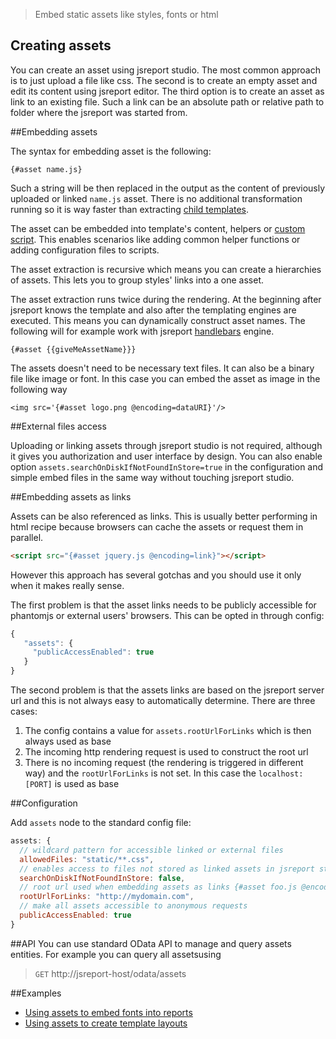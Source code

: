 > Embed static assets like styles, fonts or html

## Creating assets

You can create an asset using jsreport studio. The most common approach is to just upload a file like css. The second is to create an empty asset and edit its content using jsreport editor. The third option is to create an asset as link to an existing file. Such a link can be an absolute path or relative path to folder where the jsreport was started from.

##Embedding assets

The syntax for embedding asset is the following:
```
{#asset name.js}
```

Such a string will be then replaced in the output as the content of previously uploaded or linked `name.js` asset. There is no additional transformation running so it is way faster than extracting [child templates](http://jsreport.net/learn/child-templates).

The asset can be embedded into template's content, helpers or [custom script](http://jsreport.net/learn/scripts). This enables scenarios like adding common helper functions or adding configuration files to scripts.

The asset extraction is recursive which means you can create a hierarchies of assets. This lets you to group styles' links into a one asset.

The asset extraction runs twice during the rendering. At the beginning after jsreport knows the template and also after the templating engines are executed. This means you can dynamically construct asset names. The following will for example work with jsreport [handlebars](http://jsreport.net/learn/handlebars) engine.
```
{#asset {{giveMeAssetName}}}
```

The assets doesn't need to be necessary text files. It can also be a binary file like image or font. In this case you can embed the asset as image in the following way

```
<img src='{#asset logo.png @encoding=dataURI}'/>
```

##External files access

Uploading or linking assets through jsreport studio is not required, although it gives you authorization and user interface by design. You can also enable option `assets.searchOnDiskIfNotFoundInStore=true` in the configuration and simple embed files in the same way without touching jsreport studio.

##Embedding assets as links

Assets can be also referenced as links. This is usually better performing in html recipe because browsers can cache the assets or request them in parallel.

```html
<script src="{#asset jquery.js @encoding=link}"></script>
```

However this approach has several gotchas and you should use it only when it makes really sense.

The first problem is that the asset links needs to be publicly accessible for phantomjs or external users' browsers. This can be opted in through config:

```js
{
   "assets": { 
     "publicAccessEnabled": true
   }
}
```

The second problem is that the assets links are based on the jsreport server url and this is not always easy to automatically determine. There are three cases:

1. The config contains a value for `assets.rootUrlForLinks` which is then always used as base
2. The incoming http rendering request is used to construct the root url
3. There is no incoming request (the rendering is triggered in different way) and the `rootUrlForLinks` is not set. In this case the `localhost:[PORT]` is used as base



##Configuration

Add `assets` node to the standard config file:

```js
assets: {
  // wildcard pattern for accessible linked or external files
  allowedFiles: "static/**.css", 
  // enables access to files not stored as linked assets in jsreport store    
  searchOnDiskIfNotFoundInStore: false,
  // root url used when embedding assets as links {#asset foo.js @encoding=link}
  rootUrlForLinks: "http://mydomain.com",
  // make all assets accessible to anonymous requests
  publicAccessEnabled: true
}
```

##API
You can use standard OData API to manage and query assets entities. For example you can query all assetsusing
> `GET` http://jsreport-host/odata/assets

##Examples
- [Using assets to embed fonts into reports](http://jsreport.net/blog/fonts-in-pdf)
- [Using assets to create template layouts](http://jsreport.net/blog/template-layouts)